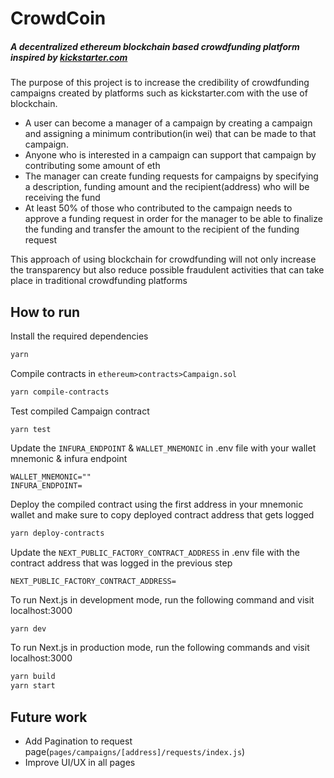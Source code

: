 # CrowdCoin
##### A decentralized ethereum blockchain based crowdfunding platform inspired by [kickstarter.com](https://www.kickstarter.com) 

The purpose of this project is to increase the credibility of crowdfunding campaigns created by platforms such as kickstarter.com with the use of blockchain. 
- A user can become a manager of a campaign by creating a campaign and assigning a minimum contribution(in wei) that can be made to that campaign. 
- Anyone who is interested in a campaign can support that campaign by contributing some amount of eth
- The manager can create funding requests for campaigns by specifying a description, funding amount and the recipient(address) who will be receiving the fund
- At least 50% of those who contributed to the campaign needs to approve a funding request in order for the manager to be able to finalize the funding and transfer the amount to the recipient of the funding request

This approach of using blockchain for crowdfunding will not only increase the transparency but also reduce possible fraudulent activities that can take place in traditional crowdfunding platforms


## How to run

Install the required dependencies
```sh
yarn
```

Compile contracts in `ethereum>contracts>Campaign.sol`
```sh
yarn compile-contracts
```

Test compiled Campaign contract
```
yarn test
```

Update the `INFURA_ENDPOINT` & `WALLET_MNEMONIC` in .env file with your wallet mnemonic & infura endpoint
```
WALLET_MNEMONIC=""
INFURA_ENDPOINT=
```

Deploy the compiled contract using the first address in your mnemonic wallet and make sure to copy deployed contract address that gets logged
```sh
yarn deploy-contracts
```

Update the `NEXT_PUBLIC_FACTORY_CONTRACT_ADDRESS` in .env file with the contract address that was logged in the previous step
```
NEXT_PUBLIC_FACTORY_CONTRACT_ADDRESS=
```

To run Next.js in development mode, run the following command and visit localhost:3000
```sh
yarn dev
```

To run Next.js in production mode, run the following commands and visit localhost:3000
```sh
yarn build
yarn start
```

## Future work
- Add Pagination to request page(`pages/campaigns/[address]/requests/index.js`)
- Improve UI/UX in all pages